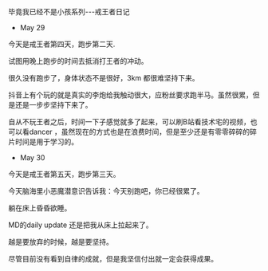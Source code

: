 毕竟我已经不是小孩系列---戒王者日记

+ May 29

今天是戒王者第四天，跑步第二天.

试图用晚上跑步的时间去抵消打王者的冲动。

很久没有跑步了，身体状态不是很好，3km 都很难坚持下来。

抖音上有个玩的就是真实的李炮给我触动很大，应粉丝要求跑半马。虽然很累，但是还是一步步坚持下来了。

自从不玩王者之后，时间一下子感觉就多了起来，可以刷B站看技术宅的视频，也可以看dancer ，虽然现在的方式也是在浪费时间，但是至少还是有零零碎碎的碎片时间是用于学习的。

+ May 30

今天是戒王者第五天，跑步第三天。

今天脑海里小恶魔潜意识告诉我：今天别跑吧，你已经很累了。

躺在床上昏昏欲睡。

MD的daily update 还是把我从床上拉起来了。

越是要放弃的时候，越是要坚持。

尽管目前没有看到自律的成就，但是我坚信付出就一定会获得成果。



